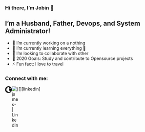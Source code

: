 ### Hi there, I’m Jobin 👋
## I’m a Husband, Father, Devops, and System Administrator!
- 🔭 I’m currently working on a nothing
- 🌱 I’m currently learning everything 🤣
- 👯 I’m looking to collaborate with other
- 🥅 2020 Goals: Study and contribute to Opensource projects
- ⚡ Fun fact: I love to travel
### Connect with me:
[<img align="left" alt="chriskappa github" width="22px" src="https://raw.githubusercontent.com/iconic/open-iconic/master/svg/globe.svg" />](https://www.instagram.com/xrhstos_kappa/)
[<img align="left" alt="jjames- | LinkedIn" width="22px" src="https://cdn.jsdelivr.net/npm/simple-icons@v3/icons/linkedin.svg" />][linkedin]

